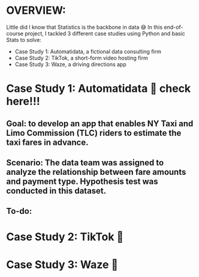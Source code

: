 # OVERVIEW:
Little did I know that Statistics is the backbone in data 😅 In this end-of-course project, I tackled 3 different case studies using Python and basic Stats to solve:
- Case Study 1: Automatidata, a fictional data consulting firm
- Case Study 2: TikTok, a short-form video hosting firm
- Case Study 3: Waze, a driving directions app

# Case Study 1: Automatidata 🔎 check here!!!
## Goal: to develop an app that enables NY Taxi and Limo Commission (TLC) riders to estimate the taxi fares in advance.
## Scenario: The data team was assigned to analyze the relationship between fare amounts and payment type. Hypothesis test was conducted in this dataset.
## To-do:




# Case Study 2: TikTok 🎵
# Case Study 3: Waze 🧭
